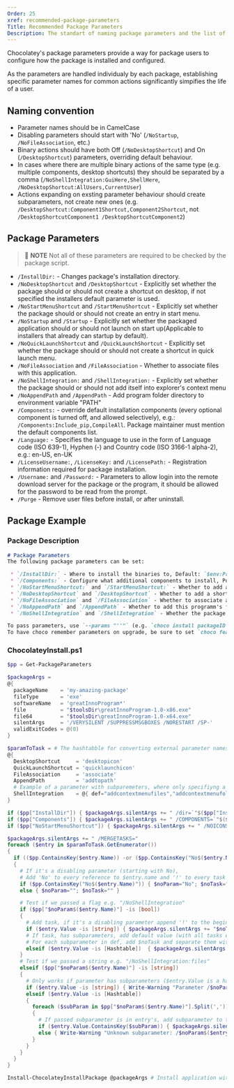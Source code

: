 ```yaml
---
Order: 25
xref: recommended-package-parameters
Title: Recommended Package Parameters
Description: The standart of naming package parameters and the list of most commonly used ones.
---
```


Chocolatey's package parameters provide a way for package users to configure how the package is installed and configured.

As the parameters are handled individualy by each package, establishing specific parameter names for common actions significantly simpifies the life of a user.

## Naming convention
* Parameter names should be in CamelCase
* Disabling parameters should start with 'No' (`/NoStartup`, `/NoFileAssociation`, etc.)
* Binary actions should have both Off (`/NoDesktopShortcut`) and On (`/DesktopShortcut`) parameters, overriding default behaviour.
* In cases where there are multiple binary actions of the same type (e.g. multiple components, desktop shortcuts) they should be separated by a comma (`/NoShellIntegration:GuiHere,ShellHere`, `/NoDesktopShortcut:AllUsers,CurrentUser`) 
* Actions expanding on exsting parameter behaviour should create subparameters, not create new ones (e.g. `/DesktopShortcut:Component1Shortcut,Component2Shortcut`, not `/DesktopShortcutComponent1 /DesktopShortcutComponent2`)

## Package Parameters
> :memo: **NOTE** Not all of these parameters are required to be checked by the package script. 
* `/InstallDir:` - Changes package's installation directory.
* `/NoDesktopShortcut` and `/DesktopShortcut` - Explicitly set whether the package should or should not create a shortcut on desktop, if not specified the installers default parameter is used.
* `/NoStartMenuShortcut` and `/StartMenuShortcut` - Explicitly set whether the package should or should not create an entry in start menu.
* `/NoStartup` and `/Startup` - Explicitly set whether the packaged application should or should not launch on start up(Applicable to installers that already can startup by default).
* `/NoQuickLaunchShortcut` and `/QuickLaunchShortcut` - Explicitly set whether the package should or should not create a shortcut in quick launch menu.
* `/NoFileAssociation` and `/FileAssociation` - Whether to associate files with this application.
* `/NoShellIntegration:` and `/ShellIntegration:` - Explicitly set whether the package should or should not add itself into explorer's context menu
* `/NoAppendPath` and `/AppendPath` - Add program folder directory to environment variable "PATH"
* `/Components:` - override default installation components (every optional component is turned off, and allowed selectively), e.g.: `/Components:Include_pip,CompileAll`. Package maintainer must mention the default components list.
* `/Language:` - Specifies the language to use in the form of Language code (ISO 639-1), Hyphen (-) and Country code (ISO 3166-1 alpha-2), e.g.: en-US, en-UK
* `/LicenseUsername:`, `/LicenseKey:` and `/LicensePath:` - Registration information required for package installation.
* `/Username:` and `/Password:` - Parameters to allow login into the remote download server for the package or the program, it should be allowed for the password to be read from the prompt.
* `/Purge` - Remove user files before install, or after uninstall.

## Package Example
### Package Description
~~~markdown
# Package Parameters
The following package parameters can be set:

 * `/InstallDir:` - Where to install the binaries to, Default: `$env:ProgramFiles\GreatInnoProgram`
 * `/Components:` - Configure what additional components to install, Possible values: `docs`, `examples`, `sources`, Default: `/Components:docs,examples` 
 * `/NoStartMenuShortcut:` and `/StartMenuShortcut:` - Whether to add an entry into the "All Programs" folder, Default: Yes
 * `/NoDesktopShortcut` and `/DesktopShortcut` - Whether to add a shortcut on desktop, Default: No
 * `/NoFileAssociation` and `/FileAssociation` - Whether to associate applicable files with this program, Default: No
 * `/NoAppendPath` and `/AppendPath` - Whether to add this programm's folder to 'PATH' environmental variable, Default: Yes
 * `/NoShellIntegration` and `/ShellIntegration` - Whether the package should or should not add itself into explorer's context menu, Subparameters: `addcontextmenufiles` - add to file' context menu, `addcontextmenufolders` - add to folder' context menu, Default: `/NoShellIntegration:addcontextmenufiles /ShellIntegration:addcontextmenufolders`

To pass parameters, use `--params "''"` (e.g. `choco install packageID [other options] --params="'/Item1:value /Item2:value2 /FlagBoolean'"`).
To have choco remember parameters on upgrade, be sure to set `choco feature enable -n=useRememberedArgumentsForUpgrades`.
~~~
### ChocolateyInstall.ps1
~~~powershell
$pp = Get-PackageParameters

$packageArgs = 
@{ 
  packageName    = 'my-amazing-package'
  fileType       = 'exe'
  softwareName   = 'greatInnoProgram*'
  file           = "$toolsDir\greatInnoProgram-1.0-x86.exe"
  file64         = "$toolsDir\greatInnoProgram-1.0-x64.exe"
  silentArgs     = '/VERYSILENT /SUPPRESSMSGBOXES /NORESTART /SP-'
  validExitCodes = @(0)
}

$paramToTask = # The hashtabble for converting external parameter names to the Inno setup tasks
@{
  DesktopShortcut     = 'desktopicon'
  QuickLaunchShortcut = 'quicklaunchicon'
  FileAssociation     = 'associate'
  AppendPath          = 'addtopath'
  # Example of a parameter with subparemeters, where only specifiyng a flag results in selection of all subparameters
  ShellIntegration    = @{ def="addcontextmenufiles","addcontextmenufolders"; files="addcontextmenufiles"; folders="addcontextmenufolders" }
}

if ($pp["InstallDir"]) { $packageArgs.silentArgs += " /dir=`"$($pp["InstallDir"])`"" }
if ($pp["Components"]) { $packageArgs.silentArgs += " /COMPONENTS=`"$($pp["Components"])`"" } # As the components are alredy package specific we can leave it to the user to specify the correct component names
if ($pp["NoStartMenuShortcut"]) { $packageArgs.silentArgs += " /NOICONS" } # There is no way to explicitly enable start menu entries so we will ignore '/StartMenuShortcut'

$packageArgs.silentArgs += " /MERGETASKS="
foreach ($entry in $paramToTask.GetEnumerator())
{
  if (($pp.ContainsKey($entry.Name)) -or ($pp.ContainsKey("No$($entry.Name)")))
  {
    # If it's a disabling parameter (starting with No), 
    # Add 'No' to every reference to $entry.name and '!' to every task name to make Inno setup negate it
    if ($pp.ContainsKey("No$($entry.Name)")) { $noParam="No"; $noTask="!" }
    else { $noParam=""; $noTask="" }

    # Test if we passed a flag e.g. "/NoShellIntegration"
    if ($pp["$noParam$($entry.Name)"] -is [bool]) 
    {
      # Add task, if it's a disabling parameter append '!' to the begining of task name
      if ($entry.Value -is [string]) { $packageArgs.silentArgs += "$noTask$($entry.Value)," }
      # If task, has subparameters, add default value (with all tasks enabled/disabled)
      # For each subparameter in def, add $noTask and separate them with commas
      elseif ($entry.Value -is [Hashtable])  { $packageArgs.silentArgs += "$(($entry.Value['def'] | ForEach-Object {"$noTask$_"}) -join ',')," }
    }
    # Test if we passed a string e.g. "/NoShellIntegration:files"
    elseif ($pp["$noParam$($entry.Name)"] -is [string]) 
    {
      # Only works if parameter has subparameters ($entry.Value is a hash table)
      if ($entry.Value -is [string]) { Write-Warning "Parameter /$noParam$($entry.Name) doesn't accept subparameters" }
      elseif ($entry.Value -is [Hashtable])
      {
        foreach ($subParam in $pp["$noParam$($entry.Name)"].Split(',')) # Iterate through all passed subparametrs
        {
          # If passed subparameter is in entry's, add subparameter to tasks
          if ($entry.Value.ContainsKey($subParam)) { $packageArgs.silentArgs += "$($entry.Value[$subParam])," }
          else { Write-Warning "Unknown subparameter: /$noParam$($entry.Name):$subParam" }          
        }
      }      
    }    
  }
}

Install-ChocolateyInstallPackage @packageArgs # Install application with our parameters
~~~
